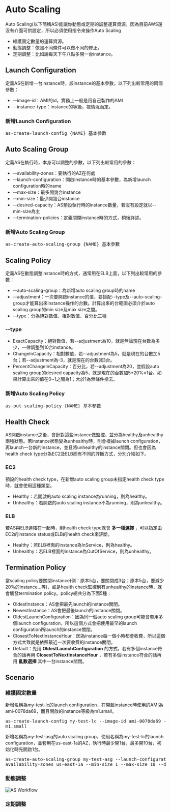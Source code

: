 # Auto Scaling
Auto Scaling(以下簡稱AS)能讓你動態或定期的調整運算資源。因為目前AWS還沒有介面可供設定，所以必須使用指令來操作Auto Scaling

* 維護固定數量的運算資源。
* 動態調整：依照不同條件可以做不同的修正。
* 定期調整：比如說每天下午八點多開一台instance。

## Launch Configuration
定義AS在新增一台instance時，該instance的基本參數，以下列出較常用的兩個參數：
* --image-id：AMI的id，實務上一般是用自己製作的AMI
* --instance-type：instance的等級，視情況而定。

### 新增Launch Configuration
<pre>as-create-launch-config {NAME} 基本參數</pre>

## Auto Scaling Group
定義AS在執行時，本身可以調整的參數，以下列出較常用的參數：
* --availability-zones：要執行的AZ在何處
* --launch-configuration：開啟instance時的基本參數，為新增launch configuration時的name
* --max-size：最多開幾台instance
* --min-size：最少開幾台instance
* --desired-capacity：AS預設執行時的instance數量，若沒有設定就以--min-size為主
* -–termination-policies：定義關閉instance時的方式，稍後詳述。

### 新增Auto Scaling Group
<pre>as-create-auto-scaling-group {NAME} 基本參數</pre>

## Scaling Policy
定義AS在動態調整instance時的方式，通常用在ELB上面，以下列出較常用的參數：
* --auto-scaling-group：為新增auto scaling group時的name
* --adjustment：一次要開啟instance的值，要搭配--type及--auto-scaling-group才能算出來instance操作的台數。計算出來的台範圍必須介於auto scaling group的min size及max size之間。
* --type：分為絕對數值、相對數值、百分比三種

### --type
* ExactCapacity：絕對數值，若--adjustment為10，就是無論現在台數為多少，一律調整到10台instance。
* ChangeInCapacity：相對數值，若--adjustment為5，就是現在的台數加5台；若--adjustment為-3，就是現在的台數減3台。
* PercentChangeInCapacity：百分比，若--adjustment為20，並假設auto scaling group的desired capacity為5，就是現在的台數加5*20%=1台。如果計算出來的值在0~1之間為1；大於1為無條件捨去。

### 新增Auto Scaling Policy
<pre>as-put-scaling-policy {NAME} 基本參數</pre>

## Health Check
AS開啟instance之後，會針對這些instance做監控，並分為healthy及unhealthy兩種狀態。若instance狀態變為unhealthy時，則會根據launch configuration，再launch一台新的instance，並且將unhealthy的instance關閉。但也會因為health check type分為EC2及ELB而有不同的評斷方式，分別介紹如下。

### EC2
預設的health check type，在新增auto scaling group未指定health check type時，就會使用這種類型。
* Healthy：若開啟的auto scaling instance為running，則為healthy。
* Unhealthy：若開啟的auto scaling instance不為running，則為unhealthy。

### ELB
若AS與ELB連結在一起時，則health check type就會 **多一種選擇** ，可以指定由EC2的instance status或ELB的health check來評斷。
* Healthy：若ELB裡面的instance為InService，則為healthy。
* Unhealthy：若ELB裡面的instance為OutOfService，則為unhealthy。

## Termination Policy
當scaling policy要關閉instance(例：原本5台，要關閉成3台；原本5台，要減少20%的instance...等)，或是health check監控到有unhealthy的instance時，就會觸發termination policy。policy總共分為下面5種：

* OldestInstance：AS會把最先launch的instance關閉。
* NewestInstance：AS會把最後launch的instance關閉。
* OldestLaunchConfiguration：因為同一個auto scaling group可能會套用多個launch configuration，所以這個方式會把使用最早的launch configuration所launch的instance關閉。
* ClosestToNextInstanceHour：因為instance每一個小時都會收費，所以這個方式大致就是依照最近一次要收費的instance關閉。
* Default：先用 **OldestLaunchConfiguration** 的方式，若有多個instance符合的話再用 **ClosestToNextInstanceHour** ，若有多個instance符合的話再用 **亂數選擇** 其中一台instance關閉。

## Scenario

### 維護固定數量
新增名稱為my-test-lc的launch configuration，在開啟instance時使用的AMI為ami-0078da69，而且開啟的instance等級為m1.small。
<pre>as-create-launch-config my-test-lc --image-id ami-0078da69 --instance-type
m1.small</pre>
新增名稱為my-test-asg的auto scaling group，使用名稱為my-test-lc的launch configuration，並套用在us-east-1a的AZ，執行時最少開1台，最多開10台，初始化時先開啟1台。
<pre>as-create-auto-scaling-group my-test-asg --launch-configuration my-test-lc --
availability-zones us-east-1a --min-size 1 --max-size 10 --desired-capacity 1</pre>

### 動態調整
![AS Workflow](http://docs.aws.amazon.com/AutoScaling/latest/DeveloperGuide/images/AS-WorkFlow.png)

### 定期調整
